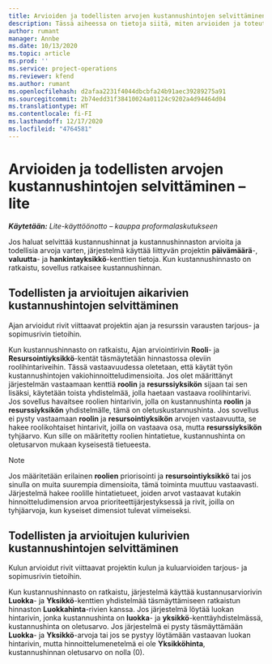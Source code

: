 ```yaml
---
title: Arvioiden ja todellisten arvojen kustannushintojen selvittäminen – lite
description: Tässä aiheessa on tietoja siitä, miten arvioiden ja toteutuneiden kustannusten hinnat ratkaistaan.
author: rumant
manager: Annbe
ms.date: 10/13/2020
ms.topic: article
ms.prod: ''
ms.service: project-operations
ms.reviewer: kfend
ms.author: rumant
ms.openlocfilehash: d2afaa2231f4044dbcbfa24b91aec39289275a91
ms.sourcegitcommit: 2b74edd31f38410024a01124c9202a4d94464d04
ms.translationtype: HT
ms.contentlocale: fi-FI
ms.lasthandoff: 12/17/2020
ms.locfileid: "4764581"
---
```

# <a name="resolve-cost-prices-on-estimates-and-actuals---lite"></a>Arvioiden ja todellisten arvojen kustannushintojen selvittäminen – lite

_**Käytetään:** Lite-käyttöönotto – kauppa proformalaskutukseen_

Jos haluat selvittää kustannushinnat ja kustannushinnaston arvioita ja todellisia arvoja varten, järjestelmä käyttää liittyvän projektin **päivämäärä**-, **valuutta**- ja **hankintayksikkö**-kenttien tietoja. Kun kustannushinnasto on ratkaistu, sovellus ratkaisee kustannushinnan.

## <a name="resolving-cost-rates-on-actual-and-estimate-lines-for-time"></a>Todellisten ja arvioitujen aikarivien kustannushintojen selvittäminen

Ajan arvioidut rivit viittaavat projektin ajan ja resurssin varausten tarjous- ja sopimusrivin tietoihin.

Kun kustannushinnasto on ratkaistu, Ajan arviointirivin **Rooli**- ja **Resursointiyksikkö**-kentät täsmäytetään hinnastossa oleviin roolihintariveihin. Tässä vastaavuudessa oletetaan, että käytät työn kustannushintojen vakiohinnoitteludimensioita. Jos olet määrittänyt järjestelmän vastaamaan kenttiä **roolin** ja **resurssiyksikön** sijaan tai sen lisäksi, käytetään toista yhdistelmää, jolla haetaan vastaava roolihintarivi. Jos sovellus havaitsee roolien hintarivin, jolla on kustannushinta **roolin** ja **resurssiyksikön** yhdistelmälle, tämä on oletuskustannushinta. Jos sovellus ei pysty vastaamaan **roolin** ja **resursointiyksikön** arvojen vastaavuutta, se hakee roolikohtaiset hintarivit, joilla on vastaava osa, mutta **resurssiyksikön** tyhjäarvo. Kun sille on määritetty roolien hintatietue, kustannushinta on oletusarvon mukaan kyseisestä tietueesta. 

> [!NOTE]
> Jos määritetään erilainen **roolien** priorisointi ja **resursointiyksikkö** tai jos sinulla on muita suurempia dimensioita, tämä toiminta muuttuu vastaavasti. Järjestelmä hakee roolille hintatietueet, joiden arvot vastaavat kutakin hinnoitteludimension arvoa prioriteettijärjestyksessä ja rivit, joilla on tyhjäarvoja, kun kyseiset dimensiot tulevat viimeiseksi.

## <a name="resolving-cost-rates-on-actual-and-estimate-lines-for-expense"></a>Todellisten ja arvioitujen kulurivien kustannushintojen selvittäminen

Kulun arvioidut rivit viittaavat projektin kulun ja kuluarvioiden tarjous- ja sopimusrivin tietoihin.

Kun kustannushinnasto on ratkaistu, järjestelmä käyttää kustannusarviorivin **Luokka**- ja **Yksikkö**-kenttien yhdistelmää täsmäyttämiseen ratkaistun hinnaston **Luokkahinta**-rivien kanssa. Jos järjestelmä löytää luokan hintarivin, jonka kustannushinta on **luokka**- ja **yksikkö**-kenttäyhdistelmässä, kustannushinta on oletusarvo. Jos järjestelmä ei pysty täsmäyttämään **Luokka**- ja **Yksikkö**-arvoja tai jos se pystyy löytämään vastaavan luokan hintarivin, mutta hinnoittelumenetelmä ei ole **Yksikköhinta**, kustannushinnan oletusarvo on nolla (0).

